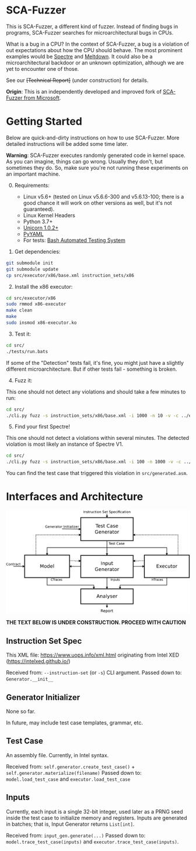 # SCA-Fuzzer

This is SCA-Fuzzer, a different kind of fuzzer.
Instead of finding bugs in programs, SCA-Fuzzer searches for microarchitectural bugs in CPUs.

What is a bug in a CPU?
In the context of SCA-Fuzzer, a bug is a violation of out expectations about how the CPU should behave.
The most prominent examples would be [Spectre](https://spectreattack.com/) and [Meltdown](https://meltdownattack.com/).
It could also be a microarchitectural backdoor or an unknown optimization, although we are yet to encounter one of those.

See our ~~[Technical Report]~~ (under construction) for details.


**Origin**: This is an independently developed and improved fork of [SCA-Fuzzer from Microsoft](https://github.com/microsoft/sca-fuzzer).

# Getting Started

Below are quick-and-dirty instructions on how to use SCA-Fuzzer.
More detailed instructions will be added some time later.

**Warning**: SCA-Fuzzer executes randomly generated code in kernel space.
As you can imagine, things can go wrong.
Usually they don't, but sometimes they do.
So, make sure you're not running these experiments on an important machine.

0. Requirements:
   * Linux v5.6+ (tested on Linux v5.6.6-300 and v5.6.13-100; there is a good chance it will work on other versions as well, but it's not guaranteed).
   * Linux Kernel Headers
   * Python 3.7+
   * [Unicorn 1.0.2+](https://www.unicorn-engine.org/docs/)
   * [PyYAML](https://pyyaml.org/wiki/PyYAMLDocumentation)
   * For tests: [Bash Automated Testing System](https://bats-core.readthedocs.io/en/latest/index.html)
    
1. Get dependencies:

```bash
git submodule init
git submodule update
cp src/executor/x86/base.xml instruction_sets/x86
```

2. Install the x86 executor:

```bash
cd src/executor/x86 
sudo rmmod x86-executor
make clean
make
sudo insmod x86-executor.ko
```

3. Test it:

```bash
cd src/
./tests/run.bats
```

If some of the "Detection" tests fail, it's fine, you might just have a slightly different microarchitecture. But if other tests fail - something is broken.

4. Fuzz it:

This one should not detect any violations and should take a few minutes to run:

```bash
cd src/
./cli.py fuzz -s instruction_sets/x86/base.xml -i 1000 -n 10 -v -c ../evaluation/1_fuzzing_main/bm-bpas.yaml
```

5. Find your first Spectre!

This one should not detect a violations within several minutes.
The detected violation is most likely an instance of Spectre V1.

```bash
cd src/
./cli.py fuzz -s instruction_sets/x86/base.xml -i 100 -n 1000 -v -c ../evaluation/fast-spectre-v1.yaml
```

You can find the test case that triggered this violation in `src/generated.asm`.



# Interfaces and Architecture

![architecture](Arch.png)

**THE TEXT BELOW IS UNDER CONSTRUCTION. PROCEED WITH CAUTION**


## Instruction Set Spec
This XML file: https://www.uops.info/xml.html originating from Intel XED (https://intelxed.github.io/)

Received from: `--instruction-set` (or `-s`) CLI argument.
Passed down to: `Generator.__init__`


## Generator Initializer
None so far.

In future, may include test case templates, grammar, etc.

## Test Case
An assembly file. Currently, in Intel syntax.

Received from: `self.generator.create_test_case()` + `self.generator.materialize(filename)`
Passed down to: `model.load_test_case` and `executor.load_test_case`


## Inputs
Currently, each input is a single 32-bit integer, used later as a PRNG seed inside the test case to initialize memory and registers.
Inputs are generated in batches; that is, Input Generator returns `List[int]`.

Received from: `input_gen.generate(...)`
Passed down to: `model.trace_test_case(inputs)` and `executor.trace_test_case(inputs)`.
